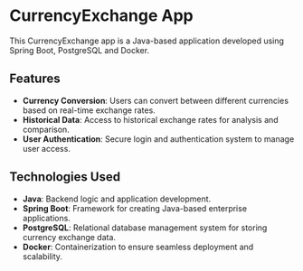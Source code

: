# CurrencyExchange App

This CurrencyExchange app is a Java-based application developed using Spring Boot, PostgreSQL and Docker.

## Features

- **Currency Conversion**: Users can convert between different currencies based on real-time exchange rates.
- **Historical Data**: Access to historical exchange rates for analysis and comparison.
- **User Authentication**: Secure login and authentication system to manage user access.

## Technologies Used

- **Java**: Backend logic and application development.
- **Spring Boot**: Framework for creating Java-based enterprise applications.
- **PostgreSQL**: Relational database management system for storing currency exchange data.
- **Docker**: Containerization to ensure seamless deployment and scalability.
